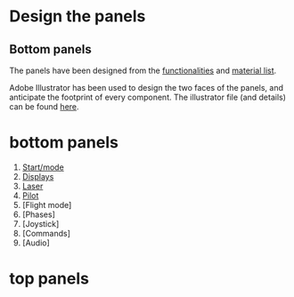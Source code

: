 # Design the panels

## Bottom panels

The panels have been designed from the [functionalities](functionalities.md) and [material list](bom.md).

Adobe Illustrator has been used to design the two faces of the panels, and anticipate the footprint of every component.
The illustrator file (and details) can be found [here](illustrator.md).


# bottom panels

1. [Start/mode](panels/1-start/1.md)
2. [Displays](panels/2-displays/2.md)
3. [Laser](panels/3-laser/3.md)
4. [Pilot](panels/4-pilot/4.md)
5. [Flight mode]
6. [Phases]
7. [Joystick]
8. [Commands]
9. [Audio]


# top panels